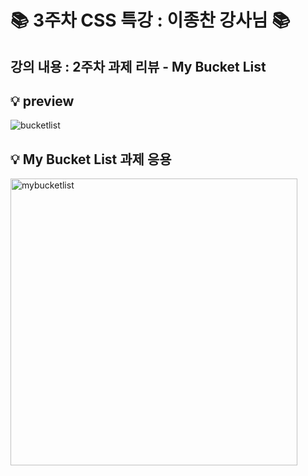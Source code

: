 # 📚 3주차 CSS 특강 : 이종찬 강사님 📚

## 강의 내용 : 2주차 과제 리뷰 - My Bucket List

## 💡 preview

![bucketlist](https://user-images.githubusercontent.com/112460430/189605523-820e2cc0-3161-44fe-93e6-349c463d4be2.png)

## 💡 My Bucket List 과제 응용


<img width="459" alt="mybucketlist" src="https://user-images.githubusercontent.com/112460430/189605119-d49b2aa8-7229-49c3-821b-f03cd3735186.png">

<br>
